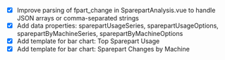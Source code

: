 - [x] Improve parsing of fpart_change in SparepartAnalysis.vue to handle JSON arrays or comma-separated strings
- [x] Add data properties: sparepartUsageSeries, sparepartUsageOptions, sparepartByMachineSeries, sparepartByMachineOptions
- [x] Add template for bar chart: Top Sparepart Usage
- [x] Add template for bar chart: Sparepart Changes by Machine
